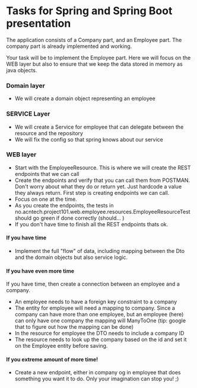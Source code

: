 # Tasks for Spring and Spring Boot presentation

The application consists of a Company part, and an Employee part. The company part is already implemented and working.

Your task will be to implement the Employee part. Here we will focus on the WEB layer but also to ensure that we keep the 
data stored in memory as java objects.

### Domain layer

* We will create a domain object representing an employee

### SERVICE Layer

* We will create a Service for employee that can delegate between the resource and the repository
* We will fix the config so that spring knows about our service


### WEB layer

* Start with the EmployeeResource. This is where we will create the REST endpoints that we can call
* Create the endpoints and verify that you can call them from POSTMAN. Don't worry about what they do or return yet.
Just hardcode a value they always return. First step is creating endpoints we can call.
* Focus on one at the time.
* As you create the endpoints, the tests in no.acntech.project101.web.employee.resources.EmployeeResourceTest should go green if done correctly (should... )
* If you don't have time to finish all the REST endpoints thats ok.

#### If you have time

* Implement the full "flow" of data, including mapping between the Dto and the domain objects but also service logic.

#### If you have even more time
If you have time, then create a connection between an employee and a company.

* An employee needs to have a foreign key constraint to a company
* The entity for employee will need a mapping to company. Since a company can have more than one employee, but an employee (here) can only have one company
  the mapping will ManyToOne (tip: google that to figure out how the mapping can be done)
* In the resource for employee the DTO needs to include a company ID
* The resource needs to look up the company based on the id and set it on the Employee entity before saving.

#### If you extreme amount of more time!
* Create a new endpoint, either in company og in employee that does something you want it to do. Only your imagination can stop you! ;)